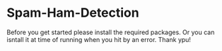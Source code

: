 # Spam-Ham-Detection
Before you get started please install the required packages.
Or you can isntall it at time of running when you hit by an error.
Thank ypu!
